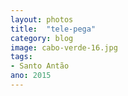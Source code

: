 ```yaml
---
layout: photos
title:  "tele-pega"
category: blog
image: cabo-verde-16.jpg
tags:
- Santo Antão
ano: 2015
---
```





